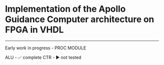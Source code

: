 # Implementation of the Apollo Guidance Computer architecture on FPGA in VHDL
--- 

Early work in progress - 
PROC MODULE

ALU -  :white_check_mark: complete
CTR -  :arrow_forward: not tested
